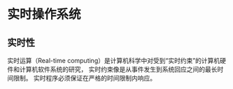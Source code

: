 # 实时操作系统


## 实时性
实时运算（Real-time computing）是计算机科学中对受到“实时约束”的计算机硬件和计算机软件系统的研究，
实时约束像是从事件发生到系统回应之间的最长时间限制。
实时程序必须保证在严格的时间限制内响应。
